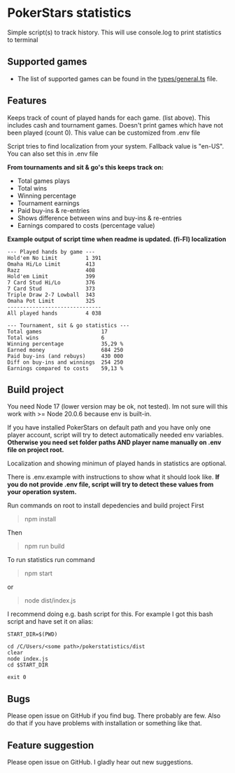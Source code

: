 <h1>PokerStars statistics</h1>
Simple script(s) to track history. This will use console.log to print statistics to terminal
<h2>Supported games</h2>

* The list of supported games can be found in the [types/general.ts](https://github.com/Jantero93/poker-statistics-script/blob/master/src/types/general.ts) file.
<h2>Features</h2>

Keeps track of count of played hands for each game. (list above). This includes cash and tournament games. Doesn't print games which have not been played (count 0). This value can be customized from .env file

Script tries to find localization from your system. Fallback value is "en-US". You can also set this in .env file

**From tournaments and sit & go's this keeps track on:**

* Total games plays
* Total wins
* Winning percentage
* Tournament earnings
* Paid buy-ins & re-entries
* Shows difference between wins and buy-ins & re-entries
* Earnings compared to costs (percentage value)

**Example output of script time when readme is updated. (fi-FI) localization**
```
--- Played hands by game ---
Hold'em No Limit         1 391
Omaha Hi/Lo Limit        413
Razz                     408
Hold'em Limit            399
7 Card Stud Hi/Lo        376
7 Card Stud              373
Triple Draw 2-7 Lowball  343
Omaha Pot Limit          325
------------------------------
All played hands         4 038

--- Tournament, sit & go statistics ---
Total games                   17
Total wins                    6
Winning percentage            35,29 %
Earned money                  684 250
Paid buy-ins (and rebuys)     430 000
Diff on buy-ins and winnings  254 250
Earnings compared to costs    59,13 %

```

<h2>Build project</h2>
You need Node 17 (lower version may be ok, not tested). Im not sure will this work with >= Node 20.0.6 because env is built-in.

If you have installed PokerStars on default path and you have only one player account, script will try to detect automatically needed env variables.
<b>Otherwise you need set folder paths AND player name manually on .env file on project root.</b>

Localization and showing minimun of played hands in statistics are optional.

There is .env.example with instructions to show what it should look like. **If you do not provide .env file, script will try to detect these values from your operation system.**

Run commands on root to install depedencies and build project
First
> npm install

Then

> npm run build

To run statistics run command

> npm start

or

> node dist/index.js

I recommend doing e.g. bash script for this. For example I got this bash script and have set it on alias:
```
START_DIR=$(PWD)

cd /C/Users/<some path>/pokerstatistics/dist
clear
node index.js
cd $START_DIR

exit 0
```
<h2>Bugs</h2>
Please open issue on GitHub if you find bug. There probably are few.
Also do that if you have problems with installation or something like that.
<h2>Feature suggestion</h2>
Please open issue on GitHub. I gladly hear out new suggestions.

